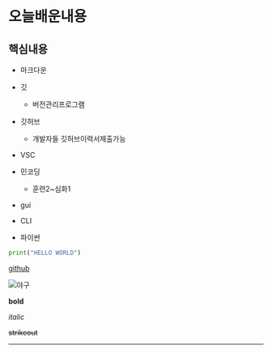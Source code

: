 # 오늘배운내용

## 핵심내용

* 마크다운
* 깃
  * 버전관리프로그램
* 깃허브
  * 개발자들 깃허브이력서제출가능
* VSC
* 민코딩
  * 훈련2~심화1

* gui
* CLI
* 파이썬

```python
print("HELLO WORLD")
```

[github](https://github.com/)

![야구]()

**bold**

*italic*

~~strikeout~~

----

